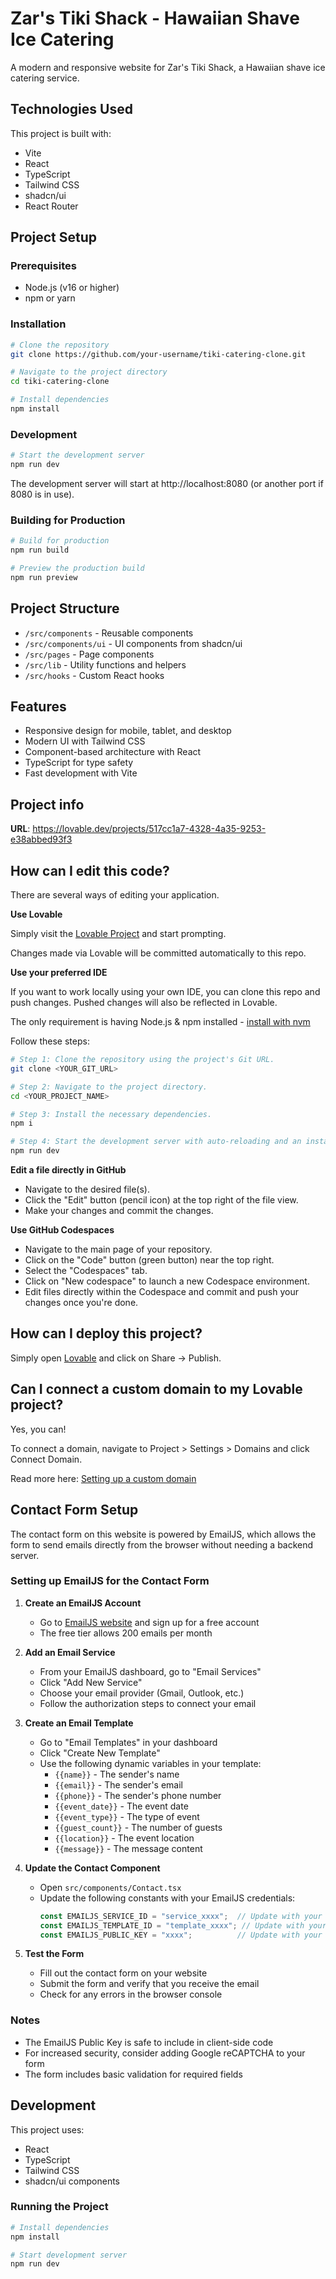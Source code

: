 # Zar's Tiki Shack - Hawaiian Shave Ice Catering

A modern and responsive website for Zar's Tiki Shack, a Hawaiian shave ice catering service.

## Technologies Used

This project is built with:

- Vite
- React
- TypeScript
- Tailwind CSS
- shadcn/ui
- React Router

## Project Setup

### Prerequisites

- Node.js (v16 or higher)
- npm or yarn

### Installation

```bash
# Clone the repository
git clone https://github.com/your-username/tiki-catering-clone.git

# Navigate to the project directory
cd tiki-catering-clone

# Install dependencies
npm install
```

### Development

```bash
# Start the development server
npm run dev
```

The development server will start at http://localhost:8080 (or another port if 8080 is in use).

### Building for Production

```bash
# Build for production
npm run build

# Preview the production build
npm run preview
```

## Project Structure

- `/src/components` - Reusable components
- `/src/components/ui` - UI components from shadcn/ui
- `/src/pages` - Page components
- `/src/lib` - Utility functions and helpers
- `/src/hooks` - Custom React hooks

## Features

- Responsive design for mobile, tablet, and desktop
- Modern UI with Tailwind CSS
- Component-based architecture with React
- TypeScript for type safety
- Fast development with Vite

## Project info

**URL**: https://lovable.dev/projects/517cc1a7-4328-4a35-9253-e38abbed93f3

## How can I edit this code?

There are several ways of editing your application.

**Use Lovable**

Simply visit the [Lovable Project](https://lovable.dev/projects/517cc1a7-4328-4a35-9253-e38abbed93f3) and start prompting.

Changes made via Lovable will be committed automatically to this repo.

**Use your preferred IDE**

If you want to work locally using your own IDE, you can clone this repo and push changes. Pushed changes will also be reflected in Lovable.

The only requirement is having Node.js & npm installed - [install with nvm](https://github.com/nvm-sh/nvm#installing-and-updating)

Follow these steps:

```sh
# Step 1: Clone the repository using the project's Git URL.
git clone <YOUR_GIT_URL>

# Step 2: Navigate to the project directory.
cd <YOUR_PROJECT_NAME>

# Step 3: Install the necessary dependencies.
npm i

# Step 4: Start the development server with auto-reloading and an instant preview.
npm run dev
```

**Edit a file directly in GitHub**

- Navigate to the desired file(s).
- Click the "Edit" button (pencil icon) at the top right of the file view.
- Make your changes and commit the changes.

**Use GitHub Codespaces**

- Navigate to the main page of your repository.
- Click on the "Code" button (green button) near the top right.
- Select the "Codespaces" tab.
- Click on "New codespace" to launch a new Codespace environment.
- Edit files directly within the Codespace and commit and push your changes once you're done.

## How can I deploy this project?

Simply open [Lovable](https://lovable.dev/projects/517cc1a7-4328-4a35-9253-e38abbed93f3) and click on Share -> Publish.

## Can I connect a custom domain to my Lovable project?

Yes, you can!

To connect a domain, navigate to Project > Settings > Domains and click Connect Domain.

Read more here: [Setting up a custom domain](https://docs.lovable.dev/tips-tricks/custom-domain#step-by-step-guide)

## Contact Form Setup

The contact form on this website is powered by EmailJS, which allows the form to send emails directly from the browser without needing a backend server.

### Setting up EmailJS for the Contact Form

1. **Create an EmailJS Account**
   - Go to [EmailJS website](https://www.emailjs.com/) and sign up for a free account
   - The free tier allows 200 emails per month

2. **Add an Email Service**
   - From your EmailJS dashboard, go to "Email Services"
   - Click "Add New Service"
   - Choose your email provider (Gmail, Outlook, etc.)
   - Follow the authorization steps to connect your email

3. **Create an Email Template**
   - Go to "Email Templates" in your dashboard
   - Click "Create New Template"
   - Use the following dynamic variables in your template:
     - `{{name}}` - The sender's name
     - `{{email}}` - The sender's email
     - `{{phone}}` - The sender's phone number
     - `{{event_date}}` - The event date
     - `{{event_type}}` - The type of event
     - `{{guest_count}}` - The number of guests
     - `{{location}}` - The event location
     - `{{message}}` - The message content

4. **Update the Contact Component**
   - Open `src/components/Contact.tsx`
   - Update the following constants with your EmailJS credentials:
     ```javascript
     const EMAILJS_SERVICE_ID = "service_xxxx";  // Update with your Service ID
     const EMAILJS_TEMPLATE_ID = "template_xxxx"; // Update with your Template ID
     const EMAILJS_PUBLIC_KEY = "xxxx";          // Update with your Public Key
     ```

5. **Test the Form**
   - Fill out the contact form on your website
   - Submit the form and verify that you receive the email
   - Check for any errors in the browser console

### Notes
- The EmailJS Public Key is safe to include in client-side code
- For increased security, consider adding Google reCAPTCHA to your form
- The form includes basic validation for required fields

## Development

This project uses:
- React
- TypeScript
- Tailwind CSS
- shadcn/ui components

### Running the Project

```bash
# Install dependencies
npm install

# Start development server
npm run dev
```

